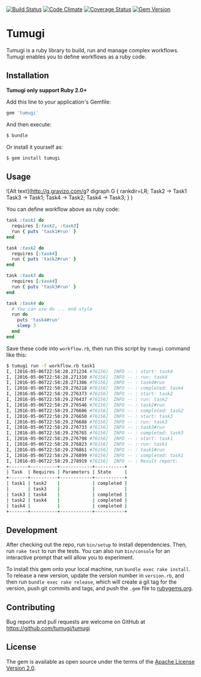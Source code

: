 [![Build Status](https://travis-ci.org/tumugi/tumugi.svg)](https://travis-ci.org/tumugi/tumugi) [![Code Climate](https://codeclimate.com/github/tumugi/tumugi/badges/gpa.svg)](https://codeclimate.com/github/tumugi/tumugi) [![Coverage Status](https://coveralls.io/repos/tumugi/tumugi/badge.svg?branch=master&service=github)](https://coveralls.io/github/tumugi/tumugi?branch=master) [![Gem Version](https://badge.fury.io/rb/tumugi.svg)](https://badge.fury.io/rb/tumugi)

# Tumugi

Tumugi is a ruby library to build, run and manage complex workflows. Tumugi enables you to define workflows as a ruby code.

## Installation

**Tumugi only support Ruby 2.0+**

Add this line to your application's Gemfile:

```ruby
gem 'tumugi'
```

And then execute:

```bash
$ bundle
```

Or install it yourself as:

```bash
$ gem install tumugi
```

## Usage

![Alt text](http://g.gravizo.com/g?
  digraph G {
    rankdir=LR;
    Task2 -> Task1
    Task3 -> Task1;
    Task4 -> Task2;
    Task4 -> Task3;
  }
)

You can define workflow above as ruby code:

```rb
task :task1 do
  requires [:task2, :task3]
  run { puts 'task1#run' }
end

task :task2 do
  requires [:task4]
  run { puts 'task2#run' }
end

task :task3 do
  requires [:task4]
  run { puts 'task3#run' }
end

task :task4 do
  # You can use do ... end style
  run do
    puts 'task4#run'
    sleep 3
  end
end
```

Save these code into `workflow.rb`,
then run this script by `tumugi` command like this:

```bash
$ tumugi run -f workflow.rb task1
I, [2016-05-06T22:58:28.271234 #76156]  INFO -- : start: task4
I, [2016-05-06T22:58:28.271310 #76156]  INFO -- : run: task4
I, [2016-05-06T22:58:28.271386 #76156]  INFO -- : task4#run
I, [2016-05-06T22:58:29.276218 #76156]  INFO -- : completed: task4
I, [2016-05-06T22:58:29.276373 #76156]  INFO -- : start: task2
I, [2016-05-06T22:58:29.276437 #76156]  INFO -- : run: task2
I, [2016-05-06T22:58:29.276546 #76156]  INFO -- : task2#run
I, [2016-05-06T22:58:29.276606 #76156]  INFO -- : completed: task2
I, [2016-05-06T22:58:29.276650 #76156]  INFO -- : start: task3
I, [2016-05-06T22:58:29.276688 #76156]  INFO -- : run: task3
I, [2016-05-06T22:58:29.276733 #76156]  INFO -- : task3#run
I, [2016-05-06T22:58:29.276765 #76156]  INFO -- : completed: task3
I, [2016-05-06T22:58:29.276798 #76156]  INFO -- : start: task1
I, [2016-05-06T22:58:29.276823 #76156]  INFO -- : run: task1
I, [2016-05-06T22:58:29.276861 #76156]  INFO -- : task1#run
I, [2016-05-06T22:58:29.276899 #76156]  INFO -- : completed: task1
I, [2016-05-06T22:58:29.278919 #76156]  INFO -- : Result report:
+-------+----------+------------+-----------+
| Task  | Requires | Parameters | State     |
+-------+----------+------------+-----------+
| task1 | task2    |            | completed |
|       | task3    |            |           |
| task3 | task4    |            | completed |
| task2 | task4    |            | completed |
| task4 |          |            | completed |
+-------+----------+------------+-----------+
```

## Development

After checking out the repo, run `bin/setup` to install dependencies. Then, run `rake test` to run the tests. You can also run `bin/console` for an interactive prompt that will allow you to experiment.

To install this gem onto your local machine, run `bundle exec rake install`. To release a new version, update the version number in `version.rb`, and then run `bundle exec rake release`, which will create a git tag for the version, push git commits and tags, and push the `.gem` file to [rubygems.org](https://rubygems.org).

## Contributing

Bug reports and pull requests are welcome on GitHub at https://github.com/tumugi/tumugi

## License

The gem is available as open source under the terms of the [Apache License
Version 2.0](http://www.apache.org/licenses/).
